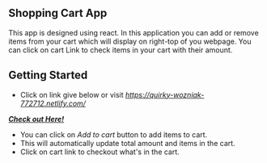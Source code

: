 ## Shopping Cart App
This app is designed using react. In this application you can add or remove items from your cart which will display on right-top of you webpage. You can click on cart Link to check items in your cart with their amount.

## Getting Started
* Click on link give below or visit _https://quirky-wozniak-772712.netlify.com/_

___[Check out Here!](https://quirky-wozniak-772712.netlify.com/)___
* You can click on _Add to cart_ button to add items to cart.
* This will automatically update total amount and items in the cart.
* Click on cart link to checkout what's in the cart.
